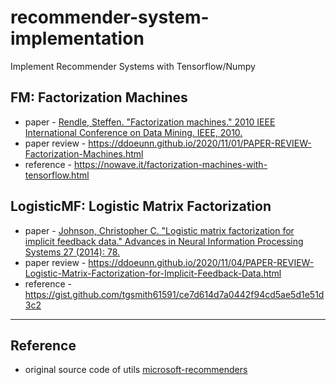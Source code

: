 # recommender-system-implementation
Implement Recommender Systems with Tensorflow/Numpy


## FM: Factorization Machines
* paper - [Rendle, Steffen. "Factorization machines." 2010 IEEE International Conference on Data Mining. IEEE, 2010.](https://ieeexplore.ieee.org/stamp/stamp.jsp?arnumber=5694074&casa_token=osz74FzGE8EAAAAA:sK4ZGWqyC6Wbzgwpo414jRU2_aMztl2ORpS3B5NmOmI4XsJG6KjMsKeEYnB3SQAUWQQXcUbsYrQ&tag=1)
* paper review - https://ddoeunn.github.io/2020/11/01/PAPER-REVIEW-Factorization-Machines.html
* reference - https://nowave.it/factorization-machines-with-tensorflow.html

## LogisticMF: Logistic Matrix Factorization  
* paper - [Johnson, Christopher C. "Logistic matrix factorization for implicit feedback data." Advances in Neural Information Processing Systems 27 (2014): 78.](http://web.stanford.edu/~rezab/nips2014workshop/submits/logmat.pdf)
* paper review - https://ddoeunn.github.io/2020/11/04/PAPER-REVIEW-Logistic-Matrix-Factorization-for-Implicit-Feedback-Data.html
* reference - https://gist.github.com/tgsmith61591/ce7d614d7a0442f94cd5ae5d1e51d3c2

---
## Reference
* original source code of utils [microsoft-recommenders](https://github.com/microsoft/recommenders/tree/master/reco_utils)
